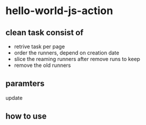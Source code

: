 # hello-world-js-action

## clean task consist of
- retrive task per page
- order the runners, depend on creation date
- slice the reaming runners after remove runs to keep
- remove the old runners

## paramters
update

## how to use
